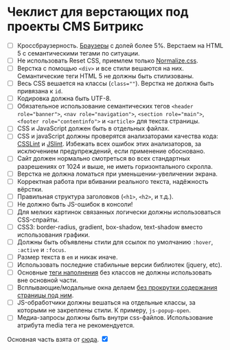 # Чеклист для верстающих под проекты CMS Битрикс

- [ ] Кроссбраузерность. [Браузеры](http://browser.burtdev.net/) c долей более 5%. Верстаем на HTML 5 с семантическими тегами по ситуации.
- [ ] Не использовать Reset CSS, приемлем только [Normalize.css](http://necolas.github.io/normalize.css/).
- [ ] Верстка с помощью `<div>` и все стили вешаются на них. Семантические теги HTML 5 не должны быть стилизованы.
- [ ] Весь CSS вешается на классы (`class=""`). Верстка не должна быть привязана к `id`.
- [ ] Кодировка должна быть UTF-8.
- [ ] Обязательное использование семантических тегов `<header role="banner">`, `<nav role="navigation">`, `<section role="main">`, `<footer role="contentinfo">` и `<article>` для текста страницы.
- [ ] CSS и JavaScript должен быть в отдельных файлах.
- [ ] CSS и javaScript должны проверятся анализаторами качества кода: [CSSLint](http://csslint.net/) и [JSlint](http://www.jslint.com/). Избежать всех ошибок этих анализаторов, за исключением предупреждений, если применение обосновано.
- [ ] Сайт должен нормально смотреться во всех стандартных разрешениях от 1024 и выше, не иметь горизонтального скролла.
- [ ] Верстка не должна ломаться при уменьшении-увеличении экрана.
- [ ] Корректная работа при вбивании реального текста, надёжность вёрстки.
- [ ] Правильная структура заголовков (`<h1>`, `<h2>`, и т.д.).
- [ ] Не должно быть JS-ошибок в консоли!
- [ ] Для мелких картинок связанных логически должны использоваться CSS-спрайты.
- [ ] CSS3: border-radius, gradient, box-shadow, text-shadow вместо использования графики.
- [ ] Должны быть объявлены стили для ссылок по умолчанию `:hover`, `:active` и `:focus`.
- [ ] Размер текста в `em` и никак иначе.
- [ ] Использовать последние стабильные версии библиотек (jquery, etc).
- [ ] Основные [теги наполнения](http://ndr.su/html_simple/) без классов не должны использовать вне основной части.
- [ ] Всплывающие/модальные окна делаем [без прокрутки содержания страницы под ним](http://rmcreative.ru/blog/post/pravilnye-modalnye-okna).
- [ ] JS-обработчики должны вешаться на отдельные классы, за которыми не закреплены стили. К примеру, `js-popup-open`.
- [ ] Медиа-запросы должны быть внутри css-файлов. Использование атрибута media тега <link> не рекомендуется.

Основная часть взята от [сюда](http://handleman.ru/12-checklist-for-front-end-developer.html).
<input type="checkbox" name="accept" value="1" checked>
